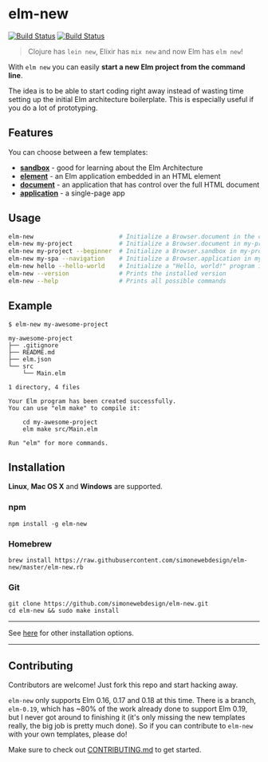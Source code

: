 # elm-new

[![Build Status](https://travis-ci.org/simonewebdesign/elm-new.svg?branch=master)](https://travis-ci.org/simonewebdesign/elm-new) [![Build Status](https://ci.appveyor.com/api/projects/status/5jqfyredn4l7rxtv?svg=true)](https://ci.appveyor.com/project/simone/elm-new)

> Clojure has `lein new`, Elixir has `mix new` and now Elm has `elm new`!

With `elm new` you can easily **start a new Elm project from the command line**.

The idea is to be able to start coding right away instead of wasting time setting up the initial Elm architecture boilerplate.
This is especially useful if you do a lot of prototyping.

## Features

You can choose between a few templates:

- [**sandbox**](https://package.elm-lang.org/packages/elm/browser/latest/Browser#sandbox) - good for learning about the Elm Architecture
- [**element**](https://package.elm-lang.org/packages/elm/browser/latest/Browser#element) - an Elm application embedded in an HTML element
- [**document**](https://package.elm-lang.org/packages/elm/browser/latest/Browser#document) - an application that has control over the full HTML document
- [**application**](https://package.elm-lang.org/packages/elm/browser/latest/Browser#application) - a single-page app


## Usage

```bash
elm-new                        # Initialize a Browser.document in the current directory
elm-new my-project             # Initialize a Browser.document in my-project/
elm-new my-project --beginner  # Initialize a Browser.sandbox in my-project/
elm-new my-spa --navigation    # Initialize a Browser.application in my-spa/
elm-new hello --hello-world    # Initialize a "Hello, world!" program in hello/
elm-new --version              # Prints the installed version
elm-new --help                 # Prints all possible commands
```

## Example

```
$ elm-new my-awesome-project

my-awesome-project
├── .gitignore
├── README.md
├── elm.json
└── src
    └── Main.elm

1 directory, 4 files

Your Elm program has been created successfully.
You can use "elm make" to compile it:

    cd my-awesome-project
    elm make src/Main.elm

Run "elm" for more commands.
```

## Installation

**Linux**, **Mac OS X** and **Windows** are supported.

### npm

    npm install -g elm-new

### Homebrew

    brew install https://raw.githubusercontent.com/simonewebdesign/elm-new/master/elm-new.rb

### Git

    git clone https://github.com/simonewebdesign/elm-new.git
    cd elm-new && sudo make install

---

See [here](https://github.com/simonewebdesign/elm-new/blob/master/INSTALL.md) for other installation options.

---

## Contributing

Contributors are welcome! Just fork this repo and start hacking away.

`elm-new` only supports Elm 0.16, 0.17 and 0.18 at this time. There is a branch, `elm-0.19`, which has ~80% of the work already done to support Elm 0.19, but I never got around to finishing it (it's only missing the new templates really, the big job is pretty much done). So if you can contribute to `elm-new` with your own templates, please do!

Make sure to check out [CONTRIBUTING.md](https://github.com/simonewebdesign/elm-new/blob/master/CONTRIBUTING.md) to get started.
